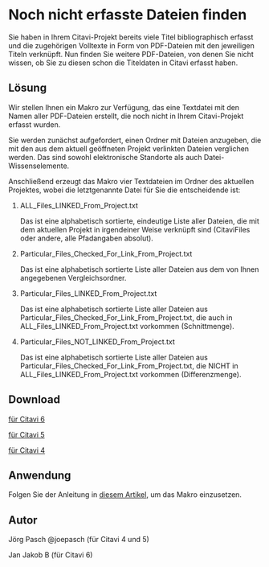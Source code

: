 # Noch nicht erfasste Dateien finden

Sie haben in Ihrem Citavi-Projekt bereits viele Titel bibliographisch erfasst und die zugehörigen Volltexte in Form von PDF-Dateien mit den jeweiligen Titeln verknüpft. Nun finden Sie weitere PDF-Dateien, von denen Sie nicht wissen, ob Sie zu diesen schon die Titeldaten in Citavi erfasst haben.

## Lösung
Wir stellen Ihnen ein Makro zur Verfügung, das eine Textdatei mit den Namen aller PDF-Dateien erstellt, die noch nicht in Ihrem Citavi-Projekt erfasst wurden.

Sie werden zunächst aufgefordert, einen Ordner mit Dateien anzugeben, die mit den aus dem aktuell geöffneten Projekt verlinkten Dateien verglichen werden. Das sind sowohl elektronische Standorte als auch Datei-Wissenselemente.

Anschließend erzeugt das Makro vier Textdateien im Ordner des aktuellen Projektes, wobei die letztgenannte Datei für Sie die entscheidende ist:

1. ALL_Files_LINKED_From_Project.txt
 
    Das ist eine alphabetisch sortierte, eindeutige Liste aller Dateien, die mit dem aktuellen Projekt in irgendeiner Weise verknüpft sind (CitaviFiles oder andere, alle Pfadangaben absolut).

1. Particular_Files_Checked_For_Link_From_Project.txt
 
    Das ist eine alphabetisch sortierte Liste aller Dateien aus dem von Ihnen angegebenen Vergleichsordner.

1. Particular_Files_LINKED_From_Project.txt

    Das ist eine alphabetisch sortierte Liste aller Dateien aus Particular_Files_Checked_For_Link_From_Project.txt, die auch in ALL_Files_LINKED_From_Project.txt vorkommen (Schnittmenge).

1. Particular_Files_NOT_LINKED_From_Project.txt

    Das ist eine alphabetisch sortierte Liste aller Dateien aus Particular_Files_Checked_For_Link_From_Project.txt, die NICHT in ALL_Files_LINKED_From_Project.txt vorkommen (Differenzmenge).

## Download
[für Citavi 6](C6_List_Linked_And_Not_Linked_Files.cs)

[für Citavi 5](C5_List_Linked_And_Not_Linked_Files.cs)

[für Citavi 4](C4_List_Linked_And_Not_Linked_Files.cs)


## Anwendung
Folgen Sie der Anleitung in [diesem Artikel](/readme.de.md), um das Makro einzusetzen.

## Autor
Jörg Pasch @joepasch (für Citavi 4 und 5)

Jan Jakob B (für Citavi 6)
